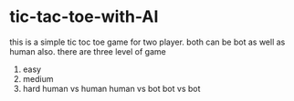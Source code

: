 # tic-tac-toe-with-AI
this is a simple tic toc toe game for two player. both can be bot as well as human also.
there are three level of game 
1. easy
2. medium
3. hard
human vs human
human vs bot 
bot vs bot
